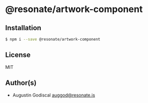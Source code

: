 # @resonate/artwork-component

## Installation

```sh
$ npm i --save @resonate/artwork-component
```

## License

MIT

## Author(s)

- Augustin Godiscal <auggod@resonate.is>
